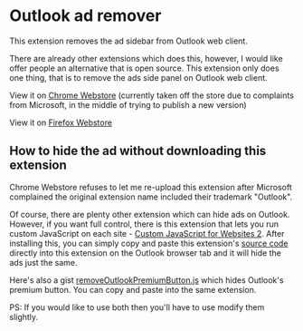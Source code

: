# Outlook ad remover

This extension removes the ad sidebar from Outlook web client.

There are already other extensions which does this, however, I would like offer people an alternative that is open source. This extension only does one thing, that is to remove the ads side panel on Outlook web client.

View it on [Chrome Webstore](https://chrome.google.com/webstore/detail/outlook-email-ad-remover/kkjehflbllibgnhbikhgfbohmaifgpii?hl=en-GB&authuser=0) (currently taken off the store due to complaints from Microsoft, in the middle of trying to publish a new version)

View it on [Firefox Webstore](https://addons.mozilla.org/en-GB/firefox/addon/email-ad-remover)

## How to hide the ad without downloading this extension

Chrome Webstore refuses to let me re-upload this extension after Microsoft complained the original extension name included their trademark "Outlook".

Of course, there are plenty other extension which can hide ads on Outlook. However, if you want full control, there is this extension that lets you run custom JavaScript on each site - [Custom JavaScript for Websites 2](https://chrome.google.com/webstore/detail/custom-javascript-for-web/ddbjnfjiigjmcpcpkmhogomapikjbjdk). After installing this, you can simply copy and paste this extension's [source code](https://github.com/h-dong/outlook-email-ad-remover/blob/master/src/contentScript.js) directly into this extension on the Outlook browser tab and it will hide the ads just the same.

Here's also a gist [removeOutlookPremiumButton.js](https://gist.github.com/h-dong/686ef55f43efc65937ca51034989317b) which hides Outlook's premium button. You can copy and paste into the same extension.

PS: If you would like to use both then you'll have to use modify them slightly.
